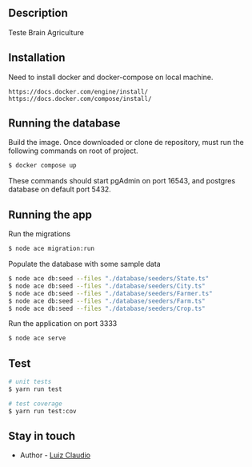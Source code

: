 ## Description

Teste Brain Agriculture

## Installation

Need to install docker and docker-compose on local machine.

```
https://docs.docker.com/engine/install/
https://docs.docker.com/compose/install/
```

## Running the database

Build the image.
Once downloaded or clone de repository, must run the following commands on root of project.

```bash
$ docker compose up
```

These commands should start pgAdmin on port 16543, and postgres database on default port 5432.

## Running the app

Run the migrations

```bash
$ node ace migration:run
```

Populate the database with some sample data

```bash
$ node ace db:seed --files "./database/seeders/State.ts"
$ node ace db:seed --files "./database/seeders/City.ts"
$ node ace db:seed --files "./database/seeders/Farmer.ts"
$ node ace db:seed --files "./database/seeders/Farm.ts"
$ node ace db:seed --files "./database/seeders/Crop.ts"
```

Run the application on port 3333

```bash
$ node ace serve
```

## Test

```bash
# unit tests
$ yarn run test

# test coverage
$ yarn run test:cov
```
## Stay in touch

- Author - [Luiz Claudio](https://www.linkedin.com/in/luiz-claudio-de-holanda/)